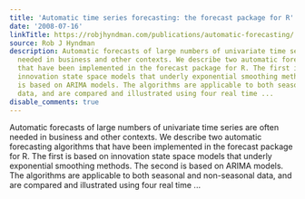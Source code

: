 ```yaml
---
title: 'Automatic time series forecasting: the forecast package for R'
date: '2008-07-16'
linkTitle: https://robjhyndman.com/publications/automatic-forecasting/
source: Rob J Hyndman
description: Automatic forecasts of large numbers of univariate time series are often
  needed in business and other contexts. We describe two automatic forecasting algorithms
  that have been implemented in the forecast package for R. The first is based on
  innovation state space models that underly exponential smoothing methods. The second
  is based on ARIMA models. The algorithms are applicable to both seasonal and non-seasonal
  data, and are compared and illustrated using four real time ...
disable_comments: true
---
```

Automatic forecasts of large numbers of univariate time series are often needed in business and other contexts. We describe two automatic forecasting algorithms that have been implemented in the forecast package for R. The first is based on innovation state space models that underly exponential smoothing methods. The second is based on ARIMA models. The algorithms are applicable to both seasonal and non-seasonal data, and are compared and illustrated using four real time ...